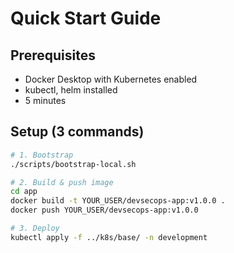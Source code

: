 # Quick Start Guide

## Prerequisites

- Docker Desktop with Kubernetes enabled
- kubectl, helm installed
- 5 minutes

## Setup (3 commands)
```bash
# 1. Bootstrap
./scripts/bootstrap-local.sh

# 2. Build & push image
cd app
docker build -t YOUR_USER/devsecops-app:v1.0.0 .
docker push YOUR_USER/devsecops-app:v1.0.0

# 3. Deploy
kubectl apply -f ../k8s/base/ -n development